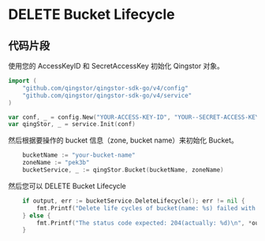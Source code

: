 # DELETE Bucket Lifecycle

## 代码片段

使用您的 AccessKeyID 和 SecretAccessKey 初始化 Qingstor 对象。

```go
import (
	"github.com/qingstor/qingstor-sdk-go/v4/config"
	"github.com/qingstor/qingstor-sdk-go/v4/service"
)

var conf, _ = config.New("YOUR-ACCESS-KEY-ID", "YOUR--SECRET-ACCESS-KEY")
var qingStor, _ = service.Init(conf)
```

然后根据要操作的 bucket 信息（zone, bucket name）来初始化 Bucket。

```go
	bucketName := "your-bucket-name"
	zoneName := "pek3b"
	bucketService, _ := qingStor.Bucket(bucketName, zoneName)
```

然后您可以 DELETE Bucket Lifecycle

```go
	if output, err := bucketService.DeleteLifecycle(); err != nil {
		fmt.Printf("Delete life cycles of bucket(name: %s) failed with given error: %s\n", bucketName, err)
	} else {
		fmt.Printf("The status code expected: 204(actually: %d)\n", *output.StatusCode)
	}
```